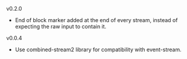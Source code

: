 v0.2.0
* End of block marker added at the end of every stream, instead of expecting the raw input to contain it.

v0.0.4

* Use combined-stream2 library for compatibility with event-stream.
